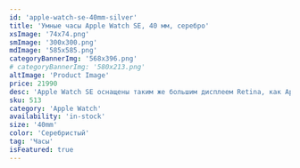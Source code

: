 ```yaml
---
id: 'apple-watch-se-40mm-silver'
title: 'Умные часы Apple Watch SE, 40 мм, серебро'
xsImage: '74x74.png'
smImage: '300x300.png'
mdImage: '585x585.png'
categoryBannerImg: '568x396.png'
# categoryBannerImg: '580x213.png'
altImage: 'Product Image'
price: 21990
desc: 'Apple Watch SE оснащены таким же большим дисплеем Retina, как Apple Watch Series 6. Вы можете отвечать на сообщения и звонки,  слушать музыку — прямо с запястья. Корпус изготовлен из алюминия,  имеет класс водонепроницаемости WR50.'
sku: 513
category: 'Apple Watch'
availability: 'in-stock'
size: '40mm'
color: 'Серебристый'
tag: 'Часы'
isFeatured: true
---
```

